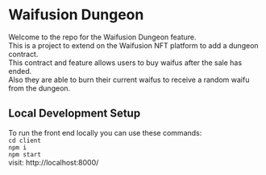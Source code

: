 # Waifusion Dungeon

Welcome to the repo for the Waifusion Dungeon feature.  
This is a project to extend on the Waifusion NFT platform to add a dungeon contract.  
This contract and feature allows users to buy waifus after the sale has ended.  
Also they are able to burn their current waifus to receive a random waifu from the dungeon.  

## Local Development Setup

To run the front end locally you can use these commands:  
`cd client`  
`npm i`  
`npm start`  
visit: http://localhost:8000/
